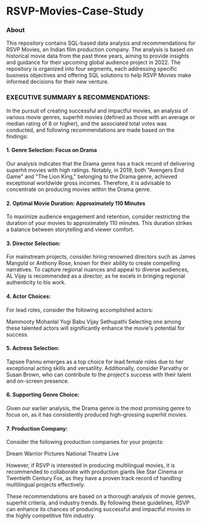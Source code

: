 # RSVP-Movies-Case-Study

### About
This repository contains SQL-based data analysis and recommendations for RSVP Movies, an Indian film production company. The analysis is based on historical movie data from the past three years, aiming to provide insights and guidance for their upcoming global audience project in 2022. 
The repository is organized into four segments, each addressing specific business objectives and offering SQL solutions to help RSVP Movies make informed decisions for their new venture.

### EXECUTIVE SUMMARY & RECOMMENDATIONS: 

In the pursuit of creating successful and impactful movies, an analysis of various movie genres, superhit movies (defined as those with an average or median rating of 8 or higher), and the associated total votes was conducted, and following recommendations are made based on the findings:

#### 1. Genre Selection: Focus on Drama
Our analysis indicates that the Drama genre has a track record of delivering superhit movies with high ratings. Notably, in 2019, both "Avengers End Game" and "The Lion King," belonging to the Drama genre, achieved exceptional worldwide gross incomes. Therefore, it is advisable to concentrate on producing movies within the Drama genre.

#### 2. Optimal Movie Duration: Approximately 110 Minutes
To maximize audience engagement and retention, consider restricting the duration of your movies to approximately 110 minutes. This duration strikes a balance between storytelling and viewer comfort.

#### 3. Director Selection:
For mainstream projects, consider hiring renowned directors such as James Mangold or Anthony Rose, known for their ability to create compelling narratives.
To capture regional nuances and appeal to diverse audiences, AL Vijay is recommended as a director, as he excels in bringing regional authenticity to his work.

####  4. Actor Choices:
For lead roles, consider the following accomplished actors:

  Mammooty
  Mohanlal
  Yogi Babu
  Vijay Sethupathi
Selecting one among these talented actors will significantly enhance the movie's potential for success.

####  5. Actress Selection:
Tapsee Pannu emerges as a top choice for lead female roles due to her exceptional acting skills and versatility. Additionally, consider Parvathy or Susan Brown, who can contribute to the project's success with their talent and on-screen presence.

####  6. Supporting Genre Choice:
Given our earlier analysis, the Drama genre is the most promising genre to focus on, as it has consistently produced high-grossing superhit movies.

####  7. Production Company:
Consider the following production companies for your projects:

  Dream Warrior Pictures
  National Theatre Live
  
However, if RSVP is interested in producing multilingual movies, it is recommended to collaborate with production giants like Star Cinema or Twentieth Century Fox, as they have a proven track record of handling multilingual projects effectively.

These recommendations are based on a thorough analysis of movie genres, superhit criteria, and industry trends. By following these guidelines, RSVP can enhance its chances of producing successful and impactful movies in the highly competitive film industry.

